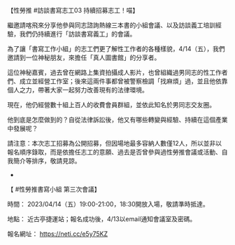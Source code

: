 ---
---
【性勞推 #訪談書寫志工03 持續招募志工！喵】

繼邀請喀飛來分享他參與同志諮詢熱線三本書的小組會議、以及訪談義工培訓經驗，我們仍持續進行「訪談書寫義工」的會議。

為了讓「書寫工作小組」的志工們更了解性工作者的各種樣貌，4/14（五），我們邀請到一位神秘朋友，來擔任「真人圖書館」的分享者。

這位神秘嘉賓，過去曾在網路上集資拍攝成人影片，也曾組織過男同志的性工作者們、成立並經營工作室；後來這兩件事都曾被警察檢調「找麻煩」過，並且他依靠個人之力，帶著大家一起努力改善現有的法律環境。

現在，他仍經營數十組上百人的收費會員群組，並依此知名於男同志交友圈。

他到底是怎麼做到的？自從法律訴訟後，他又有哪些轉變與經驗、持續在這個產業中發展呢？

請注意：本次志工招募為公開招募，但因場地最多容納人數僅12人，所以並非以報名順序錄取，而是依擔任志工的意願、過去是否曾參與過性勞推會議或活動、自我簡介等排序，敬請見諒。

-
【 #性勞推書寫小組 第三次會議】

時間：
2023/04/14（五）19:00-21:00，18:30開放入場，敬請準時抵達。

地點：
近古亭捷運站；報名成功後，4/13以email通知會議室及密碼。

報名網址：
https://neti.cc/e5y75KZ